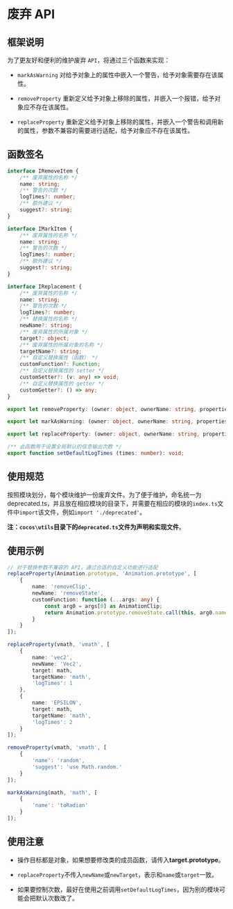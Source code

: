 # 废弃 API

## 框架说明

为了更友好和便利的维护废弃 `API`，将通过三个函数来实现：

- `markAsWarning` 对给予对象上的属性中嵌入一个警告，给予对象需要存在该属性。

- `removeProperty` 重新定义给予对象上移除的属性，并嵌入一个报错，给予对象应不存在该属性。

- `replaceProperty` 重新定义给予对象上移除的属性，并嵌入一个警告和调用新的属性，参数不兼容的需要进行适配，给予对象应不存在该属性。

## 函数签名

```typescript
interface IRemoveItem {
    /** 废弃属性的名称 */
    name: string;
    /** 警告的次数 */
    logTimes?: number;
    /** 额外建议 */
    suggest?: string;
}

interface IMarkItem {
    /** 废弃属性的名称 */
    name: string;
    /** 警告的次数 */
    logTimes?: number;
    /** 额外建议 */
    suggest?: string;
}

interface IReplacement {
    /** 废弃属性的名称 */
    name: string;
    /** 警告的次数 */
    logTimes?: number;
    /** 替换属性的名称 */
    newName?: string;
    /** 废弃属性的所属对象 */
    target?: object;
    /** 废弃属性的所属对象的名称 */
    targetName?: string;
    /** 自定义替换属性（函数） */
    customFunction?: Function;
    /** 自定义替换属性的 setter */
    customSetter?: (v: any) => void;
    /** 自定义替换属性的 getter */
    customGetter?: () => any;
}

export let removeProperty: (owner: object, ownerName: string, properties: IRemoveItem[]) => void;

export let markAsWarning: (owner: object, ownerName: string, properties: IMarkItem[]) => void;

export let replaceProperty: (owner: object, ownerName: string, properties: IReplacement[]) => void;

/** 此函数用于设置全局默认的信息输出次数 */
export function setDefaultLogTimes (times: number): void;
```

## 使用规范

按照模块划分，每个模块维护一份废弃文件。为了便于维护，命名统一为 deprecated.ts，并且放在相应模块的目录下，并需要在相应的模块的`index.ts`文件中`import`该文件，例如`import './deprecated'`。

**注：`cocos\utils`目录下的`deprecated.ts`文件为声明和实现文件**。

## 使用示例

```typescript
// 对于替换参数不兼容的 API，通过合适的自定义功能进行适配
replaceProperty(Animation.prototype, 'Animation.prototype', [
    {
        name: 'removeClip',
        newName: 'removeState',
        customFunction: function (...args: any) {
            const arg0 = args[0] as AnimationClip;
            return Animation.prototype.removeState.call(this, arg0.name);
        }
    }
]);

replaceProperty(vmath, 'vmath', [
    {
        name: 'vec2',
        newName: 'Vec2',
        target: math,
        targetName: 'math',
        'logTimes': 1
    },
    {
        name: 'EPSILON',
        target: math,
        targetName: 'math',
        'logTimes': 2
    }
]);

removeProperty(vmath, 'vmath', [
    {
        'name': 'random',
        'suggest': 'use Math.random.'
    }
]);

markAsWarning(math, 'math', [
    {
        'name': 'toRadian'
    }
]);
```

## 使用注意

- 操作目标都是对象，如果想要修改类的成员函数，请传入**target.prototype**。

- `replaceProperty`不传入`newName`或`newTarget`，表示和`name`或`target`一致。

- 如果要控制次数，最好在使用之前调用`setDefaultLogTimes`，因为别的模块可能会把默认次数改了。

